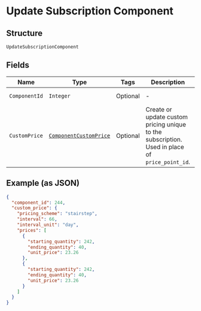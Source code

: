 
# Update Subscription Component

## Structure

`UpdateSubscriptionComponent`

## Fields

| Name | Type | Tags | Description | Getter | Setter |
|  --- | --- | --- | --- | --- | --- |
| `ComponentId` | `Integer` | Optional | - | Integer getComponentId() | setComponentId(Integer componentId) |
| `CustomPrice` | [`ComponentCustomPrice`](../../doc/models/component-custom-price.md) | Optional | Create or update custom pricing unique to the subscription. Used in place of `price_point_id`. | ComponentCustomPrice getCustomPrice() | setCustomPrice(ComponentCustomPrice customPrice) |

## Example (as JSON)

```json
{
  "component_id": 244,
  "custom_price": {
    "pricing_scheme": "stairstep",
    "interval": 66,
    "interval_unit": "day",
    "prices": [
      {
        "starting_quantity": 242,
        "ending_quantity": 40,
        "unit_price": 23.26
      },
      {
        "starting_quantity": 242,
        "ending_quantity": 40,
        "unit_price": 23.26
      }
    ]
  }
}
```

